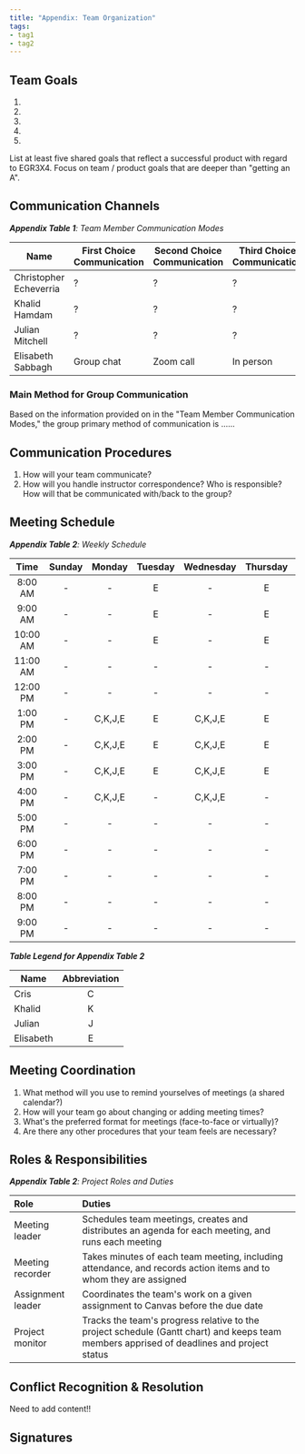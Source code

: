 ```yaml
---
title: "Appendix: Team Organization"
tags:
- tag1
- tag2
---
```


## Team Goals

1.
1.
1.
1.
1.
List at least five shared goals that reflect a successful product with regard to EGR3X4. Focus on team / product goals that are deeper than "getting an A".

## Communication Channels

_**Appendix Table 1**: Team Member Communication Modes_

|Name                 | First Choice Communication | Second Choice Communication | Third Choice Communication |
|---------------------|----------------------------|-----------------------------|----------------------------|
|Christopher Echeverria |  ? | ? | ? |
|Khalid Hamdam |  ? | ? | ? |
|Julian Mitchell |  ? | ? | ? |
|Elisabeth Sabbagh |  Group chat | Zoom call | In person |

### Main Method for Group Communication

Based on the information provided on in the "Team Member Communication Modes," the group primary method of communication is ......
 
## Communication Procedures

1. How will your team communicate?
2. How will you handle instructor correspondence? Who is responsible? How will that be communicated with/back to the group?

## Meeting Schedule

_**Appendix Table 2**: Weekly Schedule_

| Time | Sunday | Monday | Tuesday | Wednesday | Thursday | Friday | Saturday |
| :------: | :----: | :----: | :----: | :----: | :----: | :----: | :-----: |
| 8:00 AM | - | - | E | - | E | - | - |
| 9:00 AM | - | - | E | - | E | - | - |
| 10:00 AM | - | - | E | - | E | - | - |
| 11:00 AM | - | - | - | - | - | - | - |
| 12:00 PM | - | - | - | - | - | - | - |
| 1:00 PM | - | C,K,J,E | E | C,K,J,E | E | - | - |
| 2:00 PM | - | C,K,J,E | E | C,K,J,E | E | - | - |
| 3:00 PM | - | C,K,J,E | E | C,K,J,E | E | - | - |
| 4:00 PM | - | C,K,J,E | - | C,K,J,E | - | - | - |
| 5:00 PM | - | - | - | - | - | - | - |
| 6:00 PM | - | - | - | - | - | - | - |
| 7:00 PM | - | - | - | - | - | - | - |
| 8:00 PM | - | - | - | - | - | - | - |
| 9:00 PM | - | - | - | - | - | - | - |

_**Table Legend for Appendix Table 2**_

| Name | Abbreviation |
| ----- | :------: |
| Cris | C |
| Khalid | K |
| Julian | J |
| Elisabeth | E |


## Meeting Coordination

1. What method will you use to remind yourselves of meetings (a shared calendar?)
1. How will your team go about changing or adding meeting times?
1. What's the preferred format for meetings (face-to-face or virtually)?
1. Are there any other procedures that your team feels are necessary?

## Roles & Responsibilities

_**Appendix Table 2**: Project Roles and Duties_

| **Role**          | **Duties**                                                                                                                                |
| :---------------- | :---------------------------------------------------------------------------------------------------------------------------------------- |
| Meeting leader    | Schedules team meetings, creates and distributes an agenda for each meeting, and runs each meeting                                        |
| Meeting recorder  | Takes minutes of each team meeting, including attendance, and records action items and to whom they are assigned                          |
| Assignment leader | Coordinates the team's work on a given assignment to Canvas before the due date                                                           |
| Project monitor   | Tracks the team's progress relative to the project schedule (Gantt chart) and keeps team members apprised of deadlines and project status |

## Conflict Recognition & Resolution

Need to add content!!


## Signatures



